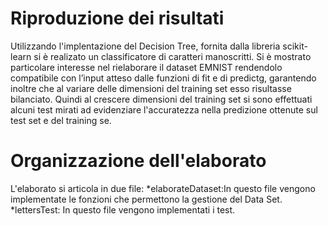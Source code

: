 # Riproduzione dei risultati


Utilizzando l'implentazione del Decision Tree, fornita dalla libreria scikit-learn si è realizato un classificatore di caratteri manoscritti.
Si è mostrato particolare interesse nel rielaborare il dataset EMNIST rendendolo compatibile con l’input atteso dalle funzioni di fit e di predictg, garantendo inoltre che al variare delle dimensioni del training set esso risultasse bilanciato.
Quindi al crescere dimensioni del training set si sono effettuati alcuni test mirati ad evidenziare l'accuratezza nella predizione ottenute sul test set e del training se.

# Organizzazione dell'elaborato

L'elaborato si articola in due file:
 *elaborateDataset:In questo file vengono implementate le fonzioni che permettono la gestione del Data Set.
 *lettersTest: In questo file vengono implementati i test. 

